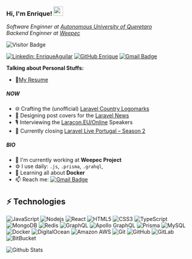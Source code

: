 ### Hi, I'm Enrique! <img src="https://media.giphy.com/media/hvRJCLFzcasrR4ia7z/giphy.gif" width="25px">

<p><em>Software Enginner at <a href="https://www.uaq.mx/">Autonomous University of Queretaro</a>
</br>Backend Enginner at <a href="https://weepec.com">Weepec</a>
</em></p>

![Visitor Badge](https://visitor-badge.laobi.icu/badge?page_id=enriqueao.enriqueao)

[![Linkedin: EnriqueAguilar](https://img.shields.io/badge/Enrique_Aguilar-blue?style=flat-square&logo=Linkedin&logoColor=white&link=https://www.linkedin.com/in/enriqueaguilaro/)](https://www.linkedin.com/in/enriqueaguilaro/)
[![GitHub Enrique](https://img.shields.io/github/followers/enriqueao?label=follow&style=social)](https://github.com/enriqueao)
[![Gmail Badge](https://img.shields.io/badge/-enriqueao96@gmail.com-c14438?style=flat-square&logo=Gmail&logoColor=white&link=mailto:enriqueao96@gmail.com)](mailto:enriqueao96@gmail.com)

**Talking about Personal Stuffs:**
- 📝[My Resume]()

##### NOW

- 🌐 Crafting the (unofficial) [Laravel Country Logomarks](https://github.com/caneco/laravel-country-logomarks)
- 💅 Designing post covers for the [Laravel News](https://twitter.com/Caneco/status/1322187341436518402)
- 🎙 Interviewing the [Laracon.EU/Online](https://twitter.com/LaraconEU/status/1328686553040887808) Speakers
- 💬 Currently closing [Laravel Live Portugal – Season 2](https://www.youtube.com/playlist?list=PLLXPV3-YsvzTSuYYr6EkIQyvbzbvIQjkh)

##### BIO

- 🏢 I'm currently working at **Weepec Project**
- ⚙️ I use daily: `.js`, `.prisma`, `.grahql`,
- 🌱 Learning all about **Docker**
- 📫 Reach me: [![Gmail Badge](https://img.shields.io/badge/-enriqueao96@gmail.com-c14438?style=flat-square&logo=Gmail&logoColor=white&link=mailto:enriqueao96@gmail.com)](mailto:enriqueao96@gmail.com)

## ⚡ Technologies

![JavaScript](https://img.shields.io/badge/-JavaScript-black?style=flat-square&logo=javascript)
![Nodejs](https://img.shields.io/badge/-Nodejs-black?style=flat-square&logo=Node.js)
![React](https://img.shields.io/badge/-React-black?style=flat-square&logo=react)
![HTML5](https://img.shields.io/badge/-HTML5-E34F26?style=flat-square&logo=html5&logoColor=white)
![CSS3](https://img.shields.io/badge/-CSS3-1572B6?style=flat-square&logo=css3)
![TypeScript](https://img.shields.io/badge/-TypeScript-007ACC?style=flat-square&logo=typescript)
![MongoDB](https://img.shields.io/badge/-MongoDB-black?style=flat-square&logo=mongodb)
![Redis](https://img.shields.io/badge/-Redis-black?style=flat-square&logo=Redis)
![GraphQL](https://img.shields.io/badge/-GraphQL-E10098?style=flat-square&logo=graphql)
![Apollo GraphQL](https://img.shields.io/badge/-Apollo%20GraphQL-311C87?style=flat-square&logo=apollo-graphql)
![Prisma](https://img.shields.io/badge/-Prisma-336791?style=flat-square&logo=prisma)
![MySQL](https://img.shields.io/badge/-MySQL-black?style=flat-square&logo=mysql)
![Docker](https://img.shields.io/badge/-Docker-black?style=flat-square&logo=docker)
![DigitalOcean](https://img.shields.io/badge/-Digital%20Ocean-darkblue?style=flat-square&logo=digitalocean)
![Amazon AWS](https://img.shields.io/badge/Amazon%20AWS-232F3E?style=flat-square&logo=amazon-aws)
![Git](https://img.shields.io/badge/-Git-black?style=flat-square&logo=git)
![GitHub](https://img.shields.io/badge/-GitHub-181717?style=flat-square&logo=github)
![GitLab](https://img.shields.io/badge/-GitLab-FCA121?style=flat-square&logo=gitlab)
![BitBucket](https://img.shields.io/badge/-BitBucket-darkblue?style=flat-square&logo=bitbucket)

![Github Stats](https://github-readme-stats.vercel.app/api?username=enriqueao&count_private=true&show_icons=true&include_all_commits=true)
